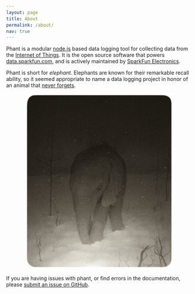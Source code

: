 ```yaml
---
layout: page
title: About
permalink: /about/
nav: true
---
```


Phant is a modular [node.js](http://nodejs.org) based data logging tool for collecting data from
the [Internet of Things](http://en.wikipedia.org/wiki/Internet_of_Things).  It is the open source software that powers
[data.sparkfun.com](http://data.sparkfun.com), and is actively maintained by [SparkFun Electronics](https://sparkfun.com).


Phant is short for *elephant*.  Elephants are known for their remarkable recall ability,
so it seemed appropriate to name a data logging project in honor of an animal that [never forgets](http://www.scientificamerican.com/article/elephants-never-forget/).

<div style="text-align: center;">
  <img src="/img/ryansalge_phant.jpg" width="400px">
</div>


If you are having issues with phant, or find errors in the documentation, please
[submit an issue on GitHub](https://github.com/sparkfun/phant/issues).
